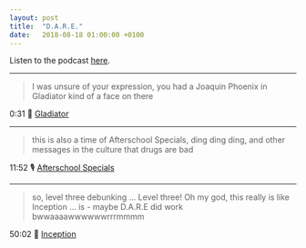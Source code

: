 ```yaml
---
layout: post
title:  "D.A.R.E."
date:   2018-08-18 01:00:00 +0100
---
```


Listen to the podcast [here](https://podcasts.apple.com/us/podcast/d-a-r-e/id1380008439?i=1000465289884).

----

> I was unsure of your expression, you had a Joaquin Phoenix in Gladiator kind of a face on there

0:31 🎥 [Gladiator](https://en.wikipedia.org/wiki/Gladiator_(2000_film))

----

> this is also a time of Afterschool Specials, ding ding ding, and other messages in the culture that drugs are bad

11:52 🎙️ [Afterschool Specials](/2018/05/05/afterschool-specials.html)

----

> so, level three debunking ... Level three! Oh my god, this really is like Inception ... is - maybe D.A.R.E did work bwwaaaawwwwwwrrrmmmm

50:02 🎥 [Inception](https://en.wikipedia.org/wiki/Inception)
